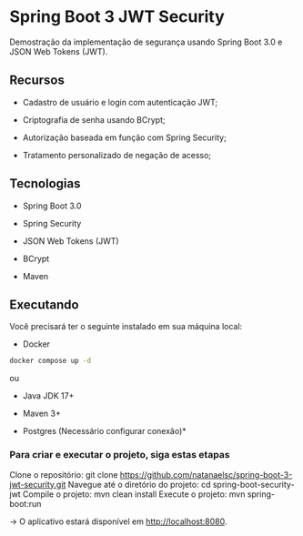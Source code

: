 # Spring Boot 3 JWT Security

Demostração da implementação de segurança usando Spring Boot 3.0 e JSON Web Tokens (JWT).

## Recursos

* Cadastro de usuário e login com autenticação JWT;

* Criptografia de senha usando BCrypt;

* Autorização baseada em função com Spring Security;

* Tratamento personalizado de negação de acesso;

## Tecnologias

* Spring Boot 3.0

* Spring Security

* JSON Web Tokens (JWT)

* BCrypt

* Maven

## Executando

Você precisará ter o seguinte instalado em sua máquina local:

* Docker

```sh
docker compose up -d
```

ou

* Java JDK 17+

* Maven 3+

* Postgres (Necessário configurar conexão)*

### Para criar e executar o projeto, siga estas etapas

Clone o repositório: git clone <https://github.com/natanaelsc/spring-boot-3-jwt-security.git>
Navegue até o diretório do projeto: cd spring-boot-security-jwt
Compile o projeto: mvn clean install
Execute o projeto: mvn spring-boot:run

→ O aplicativo estará disponível em <http://localhost:8080>.
